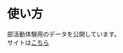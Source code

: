 <!DOCTYPE html>
<html>
  <body>
    <h1>使い方</h1>
    <p>部活動体験用のデータを公開しています。<br>
       サイトは<a href="https://yuito723.github.io/su22/">こちら</a>
    </p>
  </body>
</html>
